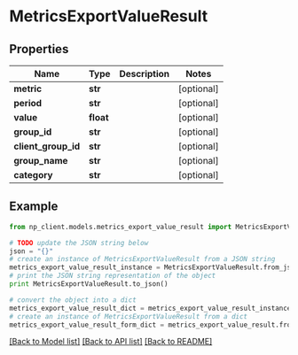 # MetricsExportValueResult


## Properties
Name | Type | Description | Notes
------------ | ------------- | ------------- | -------------
**metric** | **str** |  | [optional] 
**period** | **str** |  | [optional] 
**value** | **float** |  | [optional] 
**group_id** | **str** |  | [optional] 
**client_group_id** | **str** |  | [optional] 
**group_name** | **str** |  | [optional] 
**category** | **str** |  | [optional] 

## Example

```python
from np_client.models.metrics_export_value_result import MetricsExportValueResult

# TODO update the JSON string below
json = "{}"
# create an instance of MetricsExportValueResult from a JSON string
metrics_export_value_result_instance = MetricsExportValueResult.from_json(json)
# print the JSON string representation of the object
print MetricsExportValueResult.to_json()

# convert the object into a dict
metrics_export_value_result_dict = metrics_export_value_result_instance.to_dict()
# create an instance of MetricsExportValueResult from a dict
metrics_export_value_result_form_dict = metrics_export_value_result.from_dict(metrics_export_value_result_dict)
```
[[Back to Model list]](../README.md#documentation-for-models) [[Back to API list]](../README.md#documentation-for-api-endpoints) [[Back to README]](../README.md)


